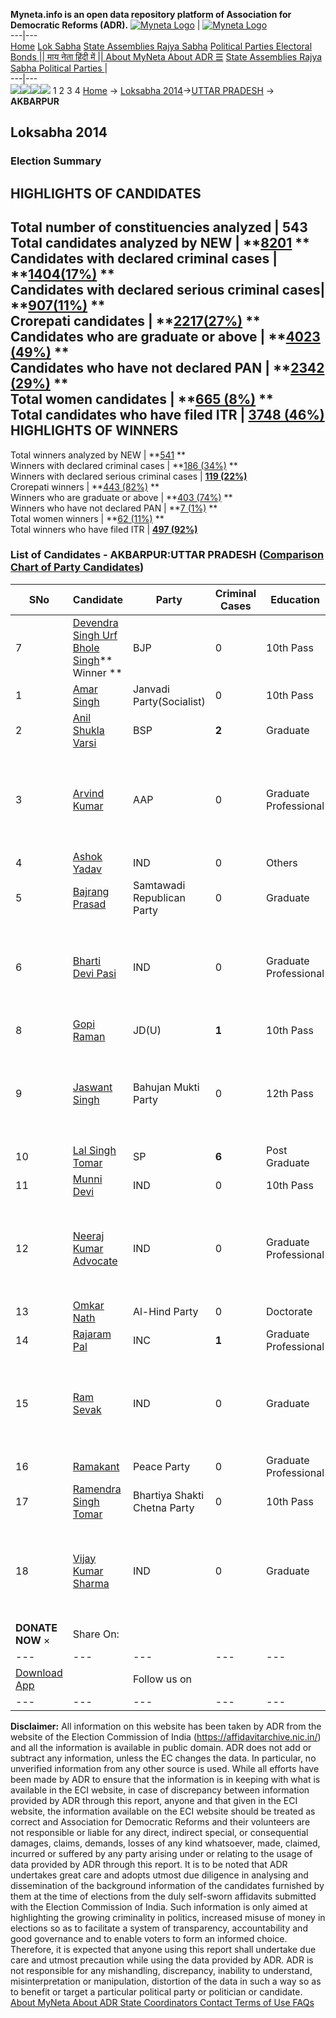 **Myneta.info is an open data repository platform of Association for Democratic Reforms (ADR).**
[![Myneta Logo](https://www.myneta.info/lib/img/myneta-logo.png)](https://www.myneta.info/) | [![Myneta Logo](https://www.myneta.info/lib/img/adr-logo.png)](https://adrindia.org)  
---|---  
[Home](https://www.myneta.info/) [Lok Sabha](https://www.myneta.info/#ls "Lok Sabha") [ State Assemblies ](https://www.myneta.info/#sa "State Assemblies") [Rajya Sabha](https://www.myneta.info/#rs "Rajya Sabha") [Political Parties ](https://www.myneta.info/party "Political Parties") [ Electoral Bonds ](https://www.myneta.info/electoral_bonds "Electoral Bonds") [ || माय नेता हिंदी में || ](https://translate.google.co.in/translate?prev=hp&hl=en&js=y&u=www.myneta.info&sl=en&tl=hi&history_state0=) [ About MyNeta ](https://adrindia.org/content/about-myneta) [ About ADR ](https://adrindia.org/about-adr/who-we-are) [☰](javascript:void\(0\))
[ State Assemblies ](https://www.myneta.info/#sa "State Assemblies") [ Rajya Sabha ](https://www.myneta.info/#rs "Rajya Sabha") [ Political Parties ](https://www.myneta.info/party "Political Parties")
|   
---|---  
![](https://www.myneta.info/lib/img/banner/banner-1.png)![](https://www.myneta.info/lib/img/banner/banner-2.png)![](https://www.myneta.info/lib/img/banner/banner-3.png)![](https://www.myneta.info/lib/img/banner/banner-4.png)
1  2  3  4 
[Home](https://www.myneta.info/) → [Loksabha 2014](https://www.myneta.info/ls2014/)→[UTTAR PRADESH](https://www.myneta.info/ls2014/index.php?action=show_constituencies&state_id=24) → **AKBARPUR**
### 
## Loksabha 2014
###  Election Summary 
HIGHLIGHTS OF CANDIDATES  
---  
Total number of constituencies analyzed |  543   
Total candidates analyzed by NEW | **[8201](https://www.myneta.info/ls2014/index.php?action=summary&subAction=candidates_analyzed&sort=candidate#summary) **  
Candidates with declared criminal cases | **[1404(17%)](https://www.myneta.info/ls2014/index.php?action=summary&subAction=crime&sort=candidate#summary) **  
Candidates with declared serious criminal cases| **[907(11%)](https://www.myneta.info/ls2014/index.php?action=summary&subAction=serious_crime&sort=candidate#summary) **  
Crorepati candidates | **[2217(27%)](https://www.myneta.info/ls2014/index.php?action=summary&subAction=crorepati&sort=candidate#summary) **  
Candidates who are graduate or above | **[4023 (49%)](https://www.myneta.info/ls2014/index.php?action=summary&subAction=education&sort=candidate#summary) **  
Candidates who have not declared PAN | **[2342 (29%)](https://www.myneta.info/ls2014/index.php?action=summary&subAction=without_pan&sort=candidate#summary) **  
Total women candidates | **[665 (8%)](https://www.myneta.info/ls2014/index.php?action=summary&subAction=women_candidate&sort=candidate#summary) **  
Total candidates who have filed ITR | [**3748 (46%)**](https://www.myneta.info/ls2014/index.php?action=summary&subAction=filed_itr&sort=candidate#summary)  
HIGHLIGHTS OF WINNERS  
---  
Total winners analyzed by NEW | **[541](https://www.myneta.info/ls2014/index.php?action=summary&subAction=winner_analyzed&sort=candidate#summary) **  
Winners with declared criminal cases | **[186 (34%)](https://www.myneta.info/ls2014/index.php?action=summary&subAction=winner_crime&sort=candidate#summary) **  
Winners with declared serious criminal cases | **[119 (22%)](https://www.myneta.info/ls2014/index.php?action=summary&subAction=winner_serious_crime&sort=candidate#summary)**  
Crorepati winners | **[443 (82%)](https://www.myneta.info/ls2014/index.php?action=summary&subAction=winner_crorepati&sort=candidate#summary) **  
Winners who are graduate or above | **[403 (74%)](https://www.myneta.info/ls2014/index.php?action=summary&subAction=winner_education&sort=candidate#summary) **  
Winners who have not declared PAN | **[7 (1%)](https://www.myneta.info/ls2014/index.php?action=summary&subAction=winner_without_pan&sort=candidate#summary) **  
Total women winners | **[62 (11%)](https://www.myneta.info/ls2014/index.php?action=summary&subAction=winner_women&sort=candidate#summary) **  
Total winners who have filed ITR | [**497 (92%)**](https://www.myneta.info/ls2014/index.php?action=summary&subAction=winner_filed_itr&sort=candidate#summary)  
### List of Candidates - AKBARPUR:UTTAR PRADESH ([Comparison Chart of Party Candidates](https://www.myneta.info/ls2014/comparisonchart.php?constituency_id=350))
SNo | Candidate| Party| Criminal Cases| Education| Age| Total Assets| Liabilities  
---|---|---|---|---|---|---|---  
7  | [Devendra Singh Urf Bhole Singh](https://www.myneta.info/ls2014/candidate.php?candidate_id=4264)** Winner ** | BJP | 0 | 10th Pass| 60 | Rs 2,85,46,617 ~ 2 Crore+ | Rs 5,59,965 ~ 5 Lacs+  
1  | [Amar Singh](https://www.myneta.info/ls2014/candidate.php?candidate_id=4935) | Janvadi Party(Socialist) | 0 | 10th Pass| 56 | Rs 17,01,500 ~ 17 Lacs+ | Rs 2,50,000 ~ 2 Lacs+  
2  | [Anil Shukla Varsi](https://www.myneta.info/ls2014/candidate.php?candidate_id=4932) | BSP | **2** | Graduate| 57 | Rs 3,27,40,272 ~ 3 Crore+ | Rs 1,12,84,827 ~ 1 Crore+  
3  | [Arvind Kumar](https://www.myneta.info/ls2014/candidate.php?candidate_id=4937) | AAP | 0 | Graduate Professional| 47 | ![](https://myneta.info/image_v2.php?myneta_folder=ls2014&candidate_id=4937&col=ta) | ![](https://myneta.info/image_v2.php?myneta_folder=ls2014&candidate_id=4937&col=lia)  
4  | [Ashok Yadav](https://www.myneta.info/ls2014/candidate.php?candidate_id=4941) | IND | 0 | Others| 47 | Rs 1,11,78,000 ~ 1 Crore+ | Rs 0 ~   
5  | [Bajrang Prasad](https://www.myneta.info/ls2014/candidate.php?candidate_id=4269) | Samtawadi Republican Party | 0 | Graduate| 52 | Rs 18,34,806 ~ 18 Lacs+ | Rs 0 ~   
6  | [Bharti Devi Pasi](https://www.myneta.info/ls2014/candidate.php?candidate_id=4266) | IND | 0 | Graduate Professional| 32 | ![](https://myneta.info/image_v2.php?myneta_folder=ls2014&candidate_id=4266&col=ta) | ![](https://myneta.info/image_v2.php?myneta_folder=ls2014&candidate_id=4266&col=lia)  
8  | [Gopi Raman](https://www.myneta.info/ls2014/candidate.php?candidate_id=4265) | JD(U) | **1** | 10th Pass| 42 | Rs 18,99,211 ~ 18 Lacs+ | Rs 20,295 ~ 20 Thou+  
9  | [Jaswant Singh](https://www.myneta.info/ls2014/candidate.php?candidate_id=4943) | Bahujan Mukti Party | 0 | 12th Pass| 67 | ![](https://myneta.info/image_v2.php?myneta_folder=ls2014&candidate_id=4943&col=ta) | ![](https://myneta.info/image_v2.php?myneta_folder=ls2014&candidate_id=4943&col=lia)  
10  | [Lal Singh Tomar](https://www.myneta.info/ls2014/candidate.php?candidate_id=4933) | SP | **6** | Post Graduate| 64 | Rs 4,28,32,429 ~ 4 Crore+ | Rs 1,29,23,479 ~ 1 Crore+  
11  | [Munni Devi](https://www.myneta.info/ls2014/candidate.php?candidate_id=4268) | IND | 0 | 10th Pass| 42 | Rs 7,68,692 ~ 7 Lacs+ | Rs 0 ~   
12  | [Neeraj Kumar Advocate](https://www.myneta.info/ls2014/candidate.php?candidate_id=4260) | IND | 0 | Graduate Professional| 31 | ![](https://myneta.info/image_v2.php?myneta_folder=ls2014&candidate_id=4260&col=ta) | ![](https://myneta.info/image_v2.php?myneta_folder=ls2014&candidate_id=4260&col=lia)  
13  | [Omkar Nath](https://www.myneta.info/ls2014/candidate.php?candidate_id=4263) | Al-Hind Party | 0 | Doctorate| 47 | Rs 10,05,820 ~ 10 Lacs+ | Rs 0 ~   
14  | [Rajaram Pal](https://www.myneta.info/ls2014/candidate.php?candidate_id=4267) | INC | **1** | Graduate Professional| 53 | Rs 88,88,279 ~ 88 Lacs+ | Rs 1,87,38,000 ~ 1 Crore+  
15  | [Ram Sevak](https://www.myneta.info/ls2014/candidate.php?candidate_id=4936) | IND | 0 | Graduate| 63 | ![](https://myneta.info/image_v2.php?myneta_folder=ls2014&candidate_id=4936&col=ta) | ![](https://myneta.info/image_v2.php?myneta_folder=ls2014&candidate_id=4936&col=lia)  
16  | [Ramakant](https://www.myneta.info/ls2014/candidate.php?candidate_id=4259) | Peace Party | 0 | Graduate Professional| 37 | Rs 69,28,000 ~ 69 Lacs+ | Rs 34,00,000 ~ 34 Lacs+  
17  | [Ramendra Singh Tomar](https://www.myneta.info/ls2014/candidate.php?candidate_id=4270) | Bhartiya Shakti Chetna Party | 0 | 10th Pass| 45 | Rs 48,18,007 ~ 48 Lacs+ | Rs 0 ~   
18  | [Vijay Kumar Sharma](https://www.myneta.info/ls2014/candidate.php?candidate_id=4262) | IND | 0 | Graduate| 43 | ![](https://myneta.info/image_v2.php?myneta_folder=ls2014&candidate_id=4262&col=ta) | ![](https://myneta.info/image_v2.php?myneta_folder=ls2014&candidate_id=4262&col=lia)  
|  **DONATE NOW** × |  Share On:  | [](https://api.whatsapp.com/send?text=https%3A%2F%2Fmyneta.info%2Fpunjab2022%2Findex.php%3Faction%3Dshow_constituencies%26state_id%3D19) | [](https://www.facebook.com/sharer/sharer.php?u=https%3A%2F%2Fmyneta.info%2Fpunjab2022%2Findex.php%3Faction%3Dshow_constituencies%26state_id%3D19) | [](https://twitter.com/share?url=https%3A%2F%2Fmyneta.info%2Fpunjab2022%2Findex.php%3Faction%3Dshow_constituencies%26state_id%3D19)  
---|---|---|---|---  
| [ Download App ](https://play.google.com/store/apps/details?id=com.webrosoft.myneta1&pcampaignid=pcampaignidMKT-Other-global-all-co-prtnr-py-PartBadge-Mar2515-1) | [](https://play.google.com/store/apps/details?id=com.webrosoft.myneta1&pcampaignid=pcampaignidMKT-Other-global-all-co-prtnr-py-PartBadge-Mar2515-1) |  Follow us on  | [](https://www.facebook.com/adrindia.org/) | [](https://twitter.com/adrspeaks) | [](https://groups.google.com/g/national-election-watch?hl=en&pli=1) | [](https://www.instagram.com/adrspeaks/) | [](https://www.youtube.com/user/adrspeaks) | [](https://sharechat.com/profile/adrspeaks)  
---|---|---|---|---|---|---|---|---  
**Disclaimer:** All information on this website has been taken by ADR from the website of the Election Commission of India (https://affidavitarchive.nic.in/) and all the information is available in public domain. ADR does not add or subtract any information, unless the EC changes the data. In particular, no unverified information from any other source is used. While all efforts have been made by ADR to ensure that the information is in keeping with what is available in the ECI website, in case of discrepancy between information provided by ADR through this report, anyone and that given in the ECI website, the information available on the ECI website should be treated as correct and Association for Democratic Reforms and their volunteers are not responsible or liable for any direct, indirect special, or consequential damages, claims, demands, losses of any kind whatsoever, made, claimed, incurred or suffered by any party arising under or relating to the usage of data provided by ADR through this report. It is to be noted that ADR undertakes great care and adopts utmost due diligence in analysing and dissemination of the background information of the candidates furnished by them at the time of elections from the duly self-sworn affidavits submitted with the Election Commission of India. Such information is only aimed at highlighting the growing criminality in politics, increased misuse of money in elections so as to facilitate a system of transparency, accountability and good governance and to enable voters to form an informed choice. Therefore, it is expected that anyone using this report shall undertake due care and utmost precaution while using the data provided by ADR. ADR is not responsible for any mishandling, discrepancy, inability to understand, misinterpretation or manipulation, distortion of the data in such a way so as to benefit or target a particular political party or politician or candidate. 
[ About MyNeta ](https://adrindia.org/content/about-myneta) [ About ADR ](https://adrindia.org/about-adr/who-we-are) [ State Coordinators ](https://adrindia.org/about-adr/state-coordinators) [ Contact ](https://adrindia.org/contact-us) [ Terms of Use ](https://adrindia.org/content/adr-terms-use) [ FAQs ](https://adrindia.org/content/faqs)

